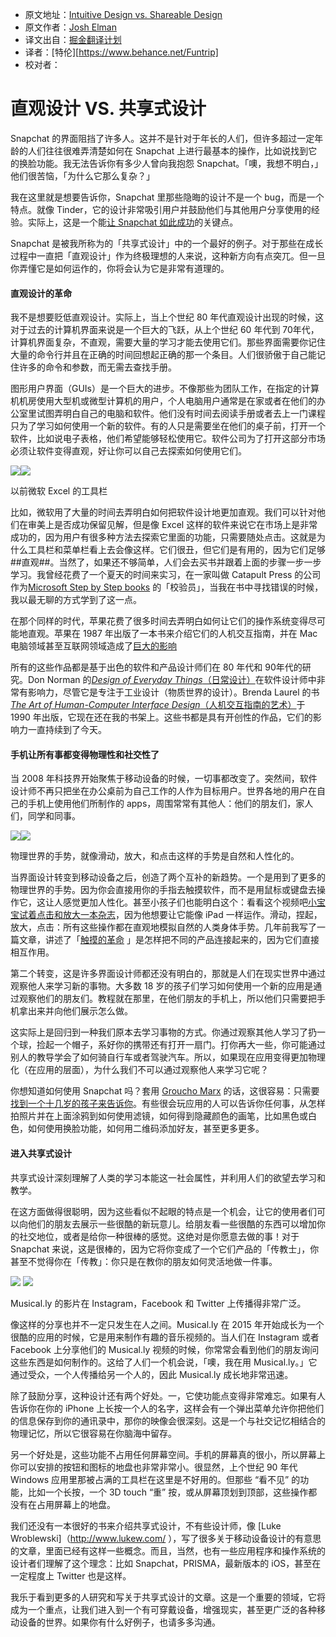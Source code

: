* 原文地址：[Intuitive Design vs. Shareable Design](https://news.greylock.com/intuitive-design-vs-shareable-design-88ff6bb184bb#.pvcpqeddr)
* 原文作者：[Josh Elman ]( https://news.greylock.com/@joshelman)
* 译文出自：[掘金翻译计划](https://github.com/xitu/gold-miner)
* 译者：[特伦][https://www.behance.net/Funtrip]
* 校对者：

# **直观设计 VS. 共享式设计**

Snapchat 的界面阻挡了许多人。这并不是针对于年长的人们，但许多超过一定年龄的人们往往很难弄清楚如何在 Snapchat 上进行最基本的操作，比如说找到它的换脸功能。我无法告诉你有多少人曾向我抱怨 Snapchat。「噢，我想不明白，」他们很苦恼，「为什么它那么复杂？」

我在这里就是想要告诉你，Snapchat 里那些隐晦的设计不是一个 bug，而是一个特点。就像 Tinder，它的设计非常吸引用户并鼓励他们与其他用户分享使用的经验。实际上，这是一个能[让 Snapchat 如此成功](http://www.wsj.com/articles/snap-begins-the-ipo-process-1479244471)的关键点。

Snapchat 是被我所称为的「共享式设计」中的一个最好的例子。对于那些在成长过程中一直把「直观设计」作为终极理想的人来说，这种新方向有点突兀。但一旦你弄懂它是如何运作的，你将会认为它是非常有道理的。

#### **直观设计的革命** 

我不是想要贬低直观设计。实际上，当上个世纪 80 年代直观设计出现的时候，这对于过去的计算机界面来说是一个巨大的飞跃，从上个世纪 60 年代到 70年代，计算机界面复杂，不直观，需要大量的学习才能去使用它们。那些界面需要你记住大量的命令行并且在正确的时间回想起正确的那一个条目。人们很骄傲于自己能记住许多的命令和参数，而无需去查找手册。

图形用户界面（GUIs）是一个巨大的进步。不像那些为团队工作，在指定的计算机机房使用大型机或微型计算机的用户，个人电脑用户通常是在家或者在他们的办公室里试图弄明白自己的电脑和软件。他们没有时间去阅读手册或者去上一门课程只为了学习如何使用一个新的软件。有的人只是需要坐在他们的桌子前，打开一个软件，比如说电子表格，他们希望能够轻松使用它。软件公司为了打开这部分市场必须让软件变得直观，好让你可以自己去探索如何使用它们。

![](https://cdn-images-1.medium.com/freeze/max/30/1*4QMlSI-DHb0k7His7Hx84g.png?q=20)<img class="progressiveMedia-noscript js-progressiveMedia-inner" src="https://cdn-images-1.medium.com/max/800/1*4QMlSI-DHb0k7His7Hx84g.png">

以前微软 Excel 的工具栏

比如，微软用了大量的时间去弄明白如何把软件设计地更加直观。我们可以针对他们在审美上是否成功保留见解，但是像 Excel 这样的软件来说它在市场上是非常成功的，因为用户有很多种方法去探索它里面的功能，只需要随处点击。这就是为什么工具栏和菜单栏看上去会像这样。它们很丑，但它们是有用的，因为它们足够##直观##。当然了，如果还不够简单，人们会去买书并跟着上面的步骤一步一步学习。我曾经花费了一个夏天的时间来实习，在一家叫做 Catapult Press 的公司作为[Microsoft Step by Step books](https://www.microsoftpressstore.com/series/series_detail.aspx?st=99028) 的「校验员」，当我在书中寻找错误的时候，我以最无聊的方式学到了这一点。

在那个同样的时代，苹果花费了很多时间去弄明白如何让它们的操作系统变得尽可能地直观。苹果在 1987 年出版了一本书来介绍它们的人机交互指南，并在 Mac 电脑领域甚至互联网领域造成了[巨大的影响](http://tantek.pbworks.com/w/page/34457520/Web%20Human%20Interface%20Guidelines) 

所有的这些作品都是基于出色的软件和产品设计师们在 80 年代和 90年代的研究。Don Norman 的[*Design of Everyday Things*（日常设计）](http://www.jnd.org/books/design-of-everyday-things-revised.html)在软件设计师中非常有影响力，尽管它是专注于工业设计（物质世界的设计）。Brenda Laurel 的书[*The Art of Human-Computer Interface Design*（人机交互指南的艺术）](https://www.amazon.com/exec/obidos/ASIN/0201517973/o/qid=981345710/sr=2-1/103-8893962-0315059)于 1990 年出版，它现在还在我的书架上。这些书都是具有开创性的作品，它们的影响力一直持续到了今天。
#### **手机让所有事都变得物理性和社交性了**

当 2008 年科技界开始聚焦于移动设备的时候，一切事都改变了。突然间，软件设计师不再只把坐在办公桌前为自己工作的人作为目标用户。世界各地的用户在自己的手机上使用他们所制作的 apps，周围常常有其他人：他们的朋友们，家人们，同学和同事。

![](https://cdn-images-1.medium.com/max/800/1*DTTjwC4XI41I6NTMzxUJlg.gif)<img class="progressiveMedia-noscript js-progressiveMedia-inner" src="https://cdn-images-1.medium.com/max/800/1*DTTjwC4XI41I6NTMzxUJlg.gif">

物理世界的手势，就像滑动，放大，和点击这样的手势是自然和人性化的。

当界面设计转变到移动设备之后，创造了两个互补的新趋势。一个是用到了更多的物理世界的手势。因为你会直接用你的手指去触摸软件，而不是用鼠标或键盘去操作它，这让人感觉更加人性化。甚至小孩子们也能明白这个：看看这个视频吧[小宝宝试着点击和放大一本杂志](https://www.youtube.com/watch?v=aXV-yaFmQNk)，因为他想要让它能像 iPad 一样运作。滑动，捏起，放大，点击：所有这些操作都在直观地模拟自然的人类身体手势。几年前我写了一篇文章，讲述了「[触摸的革命](https://techcrunch.com/2013/09/29/generation-touch-will-redraw-consumer-tech/) 」是怎样把不同的产品连接起来的，因为它们直接相互作用。

第二个转变，这是许多界面设计师都还没有明白的，那就是人们在现实世界中通过观察他人来学习新的事物。大多数 18 岁的孩子们学习如何使用一个新的应用是通过观察他们的朋友们。教程就在那里，在他们朋友的手机上，所以他们只需要把手机拿出来并向他们展示怎么做。

这实际上是回归到一种我们原本去学习事物的方式。你通过观察其他人学习了扔一个球，捡起一个帽子，系好你的携带还有打开一扇门。打你再大一些，你可能通过别人的教导学会了如何骑自行车或者驾驶汽车。所以，如果现在应用变得更加物理化（在应用的层面），为什么我们不可以通过观察他人来学习它呢？

你想知道如何使用 Snapchat 吗？套用 [Groucho Marx](https://www.brainyquote.com/quotes/quotes/g/grouchomar141793.html) 的话，这很容易：只需要[找到一个十几岁的孩子来告诉你](https://www.youtube.com/watch?v=T-VVv6D9ot0)。有些很会玩应用的人可以告诉你任何事，从怎样拍照片并在上面涂鸦到如何使用滤镜，如何得到隐藏颜色的画笔，比如黑色或白色，如何使用换脸功能，如何用二维码添加好友，甚至更多更多。

#### **进入共享式设计**

共享式设计深刻理解了人类的学习本能这一社会属性，并利用人们的欲望去学习和教学。

在这方面做得很聪明，因为这些看似不起眼的特点是一个机会，让它的使用者们可以向他们的朋友去展示一些很酷的新玩意儿。给朋友看一些很酷的东西可以增加你的社交地位，或者是给你一种很棒的感觉。这绝对是你愿意去做的事！对于 Snapchat 来说，这是很棒的，因为它将你变成了一个它们产品的「传教士」，你甚至不觉得你在「传教」：你只是在教你的朋友如何灵活地做一件事。

![](https://cdn-images-1.medium.com/freeze/max/30/1*RQYCS0leu9YR8TrLQUruaQ.gif?q=20) <img class="progressiveMedia-noscript js-progressiveMedia-inner" src="https://cdn-images-1.medium.com/max/800/1*RQYCS0leu9YR8TrLQUruaQ.gif">

Musical.ly 的影片在 Instagram，Facebook 和 Twitter 上传播得非常广泛。

像这样的分享也并不一定只发生在人之间。Musical.ly 在 2015 年开始成长为一个很酷的应用的时候，它是用来制作有趣的音乐视频的。当人们在 Instagram 或者 Facebook 上分享他们的 Musical.ly 视频的时候，你常常会看到他们的朋友询问这些东西是如何制作的。这给了人们一个机会说，「噢，我在用 Musical.ly。」它通过受众，一个人传播给另一个人的，因此 Musical.ly 成长地非常迅速。

除了鼓励分享，这种设计还有两个好处。一，它使功能点变得非常难忘。如果有人告诉你在你的 iPhone 上长按一个人的名字，这样会有一个弹出菜单允许你把他们的信息保存到你的通讯录中，那你的映像会很深刻。这是一个与社交记忆相结合的物理记忆，所以它很容易在你脑海中留存。

另一个好处是，这些功能不占用任何屏幕空间。手机的屏幕真的很小，所以屏幕上你可以安排的按钮和图标的地盘也非常非常小。很显然，上个世纪 90 年代 Windows 应用里那被占满的工具栏在这里是不好用的。但那些 “看不见” 的功能，比如一个长按，一个 3D touch “重” 按，或从屏幕顶划到顶部，这些操作都没有在占用屏幕上的地盘。

我们还没有一本很好的书来介绍共享式设计，不有些设计师，像 [Luke Wroblewski]（http://www.lukew.com/ ），写了很多关于移动设备设计的有意思的文章，里面已经有这样一些概念。而且，当然，也有一些应用程序和操作系统的设计者们理解了这个理念：比如 Snapchat，PRISMA，最新版本的 iOS，甚至在一定程度上 Twitter 也是这样。

我乐于看到更多的人研究和写关于共享式设计的文章。这是一个重要的领域，它将成为一个重点，让我们进入到一个有可穿戴设备，增强现实，甚至更广泛的各种移动设备的世界。如果你有什么好例子，也请多多沟通。

